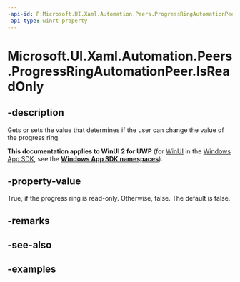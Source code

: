 ```yaml
---
-api-id: P:Microsoft.UI.Xaml.Automation.Peers.ProgressRingAutomationPeer.IsReadOnly
-api-type: winrt property
---
```


# Microsoft.UI.Xaml.Automation.Peers.ProgressRingAutomationPeer.IsReadOnly

<!--
public bool IsReadOnly { get; }
-->

## -description

Gets or sets the value that determines if the user can change the value of the progress ring.

**This documentation applies to WinUI 2 for UWP** (for [WinUI](/windows/apps/winui/winui3/) in the [Windows App SDK](/windows/apps/windows-app-sdk/), see the **[Windows App SDK namespaces](/windows/windows-app-sdk/api/winrt/)**).

## -property-value

True, if the progress ring is read-only. Otherwise, false. The default is false.

## -remarks

## -see-also

## -examples
